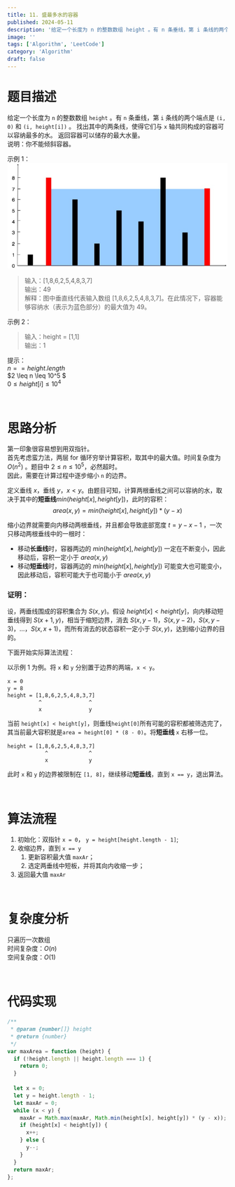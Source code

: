 ```yaml
---
title: 11. 盛最多水的容器
published: 2024-05-11
description: '给定一个长度为 n 的整数数组 height 。有 n 条垂线，第 i 条线的两个端点是 (i, 0) 和 (i, height[i]) 。'
image: ''
tags: ['Algorithm', 'LeetCode']
category: 'Algorithm'
draft: false
---
```


# 题目描述

给定一个长度为 `n` 的整数数组 `height` 。有 `n` 条垂线，第 `i` 条线的两个端点是 `(i, 0)` 和 `(i, height[i])` 。
找出其中的两条线，使得它们与 `x` 轴共同构成的容器可以容纳最多的水。
返回容器可以储存的最大水量。
<br/>
说明：你不能倾斜容器。

示例 1：<br/>
![alt text](image.png)

> 输入：[1,8,6,2,5,4,8,3,7]<br/>
> 输出：49<br/>
> 解释：图中垂直线代表输入数组 [1,8,6,2,5,4,8,3,7]。在此情况下，容器能够容纳水（表示为蓝色部分）的最大值为 49。

示例 2：<br/>

> 输入：height = [1,1]<br/>
> 输出：1<br/>

提示：<br/>
$n == height.length$<br/>
$2 \leq n \leq 10^5 $<br/>
$0 \leq height[i] \leq 10^4$

<br/>

# 思路分析

第一印象很容易想到用双指针。<br/>
首先考虑蛮力法，两层 for 循环穷举计算容积，取其中的最大值。时间复杂度为 $O(n^2)$ 。题目中 $2 \leq n \leq 10^5$，必然超时。<br/>
因此，需要在计算过程中逐步缩小 `n` 的边界。<br/>

定义垂线 $x$，垂线 $y$，$x < y$。由题目可知，计算两根垂线之间可以容纳的水，取决于其中的**短垂线**$min(height[x], height[y])$，此时的容积：$$area(x, y) = min(height[x], height[y]) * (y - x)$$

缩小边界就需要向内移动两根垂线，并且都会导致底部宽度 $t = y-x-1$ ，一次只移动两根垂线中的一根时：

- 移动**长垂线**时，容器两边的 $min(height[x], height[y])$ 一定在不断变小，因此移动后，容积一定小于 $area(x, y)$
- 移动**短垂线**时，容器两边的 $min(height[x], height[y])$ 可能变大也可能变小，因此移动后，容积可能大于也可能小于 $area(x, y)$

### 证明：

设，两垂线围成的容积集合为 $S(x, y)$。假设 $height[x] < height[y]$，向内移动短垂线得到 $S(x+1, y)$，相当于缩短边界，消去 $S(x, y-1)$，$S(x, y-2)$，$S(x, y-3)$，…，$S(x, x+1)$，而所有消去的状态容积一定小于 $S(x, y)$，达到缩小边界的目的。

下面开始实际算法流程：

以示例 1 为例。将 `x` 和 `y` 分别置于边界的两端，`x < y`。

```
x = 0
y = 8
height = [1,8,6,2,5,4,8,3,7]
          ^               ^
          x               y
```

当前 `height[x] < height[y]`，则垂线`height[0]`所有可能的容积都被筛选完了，其当前最大容积就是`area = height[0] * (8 - 0)`。将**短垂线** `x` 右移一位。

```
height = [1,8,6,2,5,4,8,3,7]
            ^             ^
            x             y
```

此时 `x` 和 `y` 的边界被限制在 `[1, 8]`，继续移动**短垂线**，直到 `x == y`，退出算法。

<br/>

# 算法流程

1. 初始化：双指针 `x = 0`， `y = height[height.length - 1]`;
2. 收缩边界，直到 `x == y`
   1. 更新容积最大值 `maxAr`；
   2. 选定两垂线中短板，并将其向内收缩一步；
3. 返回最大值 `maxAr`

<br/>

# 复杂度分析

只遍历一次数组<br/>
时间复杂度：$O(n)$<br/>
空间复杂度：$O(1)$

<br/>

# 代码实现

```javascript
/**
 * @param {number[]} height
 * @return {number}
 */
var maxArea = function (height) {
  if (!height.length || height.length === 1) {
    return 0;
  }

  let x = 0;
  let y = height.length - 1;
  let maxAr = 0;
  while (x < y) {
    maxAr = Math.max(maxAr, Math.min(height[x], height[y]) * (y - x));
    if (height[x] < height[y]) {
      x++;
    } else {
      y--;
    }
  }
  return maxAr;
};
```
